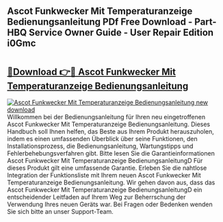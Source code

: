 ## Ascot Funkwecker Mit Temperaturanzeige Bedienungsanleitung PDf Free Download - Part-HBQ Service Owner Guide - User Repair Edition i0Gmc

# <h2><a href="http://df1u5nq.blite.top/?on=Ascot+Funkwecker+Mit+Temperaturanzeige+Bedienungsanleitung">🔗Download 👉🔴 Ascot Funkwecker Mit Temperaturanzeige Bedienungsanleitung</a></h2>

[![Ascot Funkwecker Mit Temperaturanzeige Bedienungsanleitung new download](https://i.imgur.com/lujVjoI.png)](http://df1u5nq.blite.top/?on=Ascot+Funkwecker+Mit+Temperaturanzeige+Bedienungsanleitung)
Willkommen bei der Bedienungsanleitung für Ihren neu eingetroffenen Ascot Funkwecker Mit Temperaturanzeige Bedienungsanleitung. Dieses Handbuch soll Ihnen helfen, das Beste aus Ihrem Produkt herauszuholen, indem es einen umfassenden Überblick über seine Funktionen, den Installationsprozess, die Bedienungsanleitung, Wartungstipps und Fehlerbehebungsverfahren gibt. Bitte lesen Sie die Garantieinformationen Ascot Funkwecker Mit Temperaturanzeige BedienungsanleitungD Für dieses Produkt gilt eine umfassende Garantie. Erleben Sie die nahtlose Integration der Funktionsliste mit Ihrem neuen Ascot Funkwecker Mit Temperaturanzeige Bedienungsanleitung. Wir gehen davon aus, dass das Ascot Funkwecker Mit Temperaturanzeige BedienungsanleitungD ein entscheidender Leitfaden auf Ihrem Weg zur Beherrschung der Verwendung Ihres neuen Geräts war. Bei Fragen oder Bedenken wenden Sie sich bitte an unser Support-Team.
